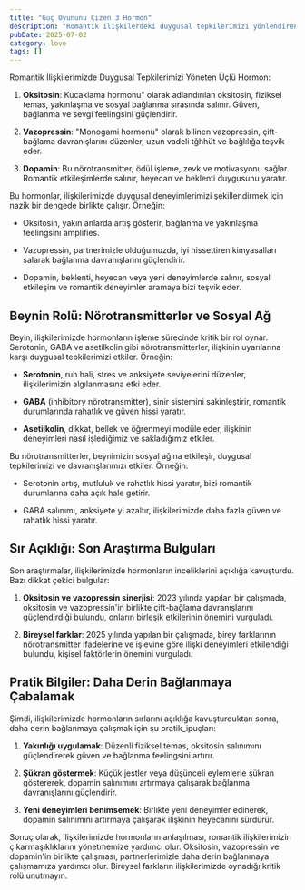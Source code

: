 ```yaml
---
title: "Güç Oyununu Çizen 3 Hormon"
description: "Romantik ilişkilerdeki duygusal tepkilerimizi yönlendiren üç hormonlu trio ile tanışın."
pubDate: 2025-07-02
category: love
tags: []
---
```


Romantik İlişkilerimizde Duygusal Tepkilerimizi Yöneten Üçlü Hormon:

1. **Oksitosin**: Kucaklama hormonu" olarak adlandırılan oksitosin, fiziksel temas, yakınlaşma ve sosyal bağlanma sırasında salınır. Güven, bağlanma ve sevgi feelingsini güçlendirir.

2. **Vazopressin**: "Monogami hormonu" olarak bilinen vazopressin, çift-bağlama davranışlarını düzenler, uzun vadeli tğhhüt ve bağlılığa teşvik eder.

3. **Dopamin**: Bu nörotransmitter, ödül işleme, zevk ve motivasyonu sağlar. Romantik etkileşimlerde salınır, heyecan ve beklenti duygusunu yaratır.

Bu hormonlar, ilişkilerimizde duygusal deneyimlerimizi şekillendirmek için nazik bir dengede birlikte çalışır. Örneğin:

* Oksitosin, yakın anlarda artış gösterir, bağlanma ve yakınlaşma feelingsini amplifies.

* Vazopressin, partnerimizle olduğumuzda, iyi hissettiren kimyasalları salarak bağlanma davranışlarını güçlendirir.

* Dopamin, beklenti, heyecan veya yeni deneyimlerde salınır, sosyal etkileşim ve romantik deneyimler aramaya bizi teşvik eder.

## Beynin Rolü: Nörotransmitterler ve Sosyal Ağ

Beyin, ilişkilerimizde hormonların işleme sürecinde kritik bir rol oynar. Serotonin, GABA ve asetilkolin gibi nörotransmitterler, ilişkinin uyarılarına karşı duygusal tepkilerimizi etkiler. Örneğin:

* **Serotonin**, ruh hali, stres ve anksiyete seviyelerini düzenler, ilişkilerimizin algılanmasına etki eder.

* **GABA** (inhibitory nörotransmitter), sinir sistemini sakinleştirir, romantik durumlarında rahatlık ve güven hissi yaratır.

* **Asetilkolin**, dikkat, bellek ve öğrenmeyi modüle eder, ilişkinin deneyimleri nasıl işlediğimiz ve sakladığımız etkiler.

Bu nörotransmitterler, beynimizin sosyal ağına etkileşir, duygusal tepkilerimizi ve davranışlarımızı etkiler. Örneğin:

* Serotonin artış, mutluluk ve rahatlık hissi yaratır, bizi romantik durumlarına daha açık hale getirir.

* GABA salınımı, anksiyete yi azaltır, ilişkilerimizde daha fazla güven ve rahatlık hissi yaratır.

## Sır Açıklığı: Son Araştırma Bulguları

Son araştırmalar, ilişkilerimizde hormonların inceliklerini açıklığa kavuşturdu. Bazı dikkat çekici bulgular:

1. **Oksitosin ve vazopressin sinerjisi**: 2023 yılında yapılan bir çalışmada, oksitosin ve vazopressin'in birlikte çift-bağlama davranışlarını güçlendirdiği bulundu, onların birleşik etkilerinin önemini vurguladı.

3. **Bireysel farklar**: 2025 yılında yapılan bir çalışmada, birey farklarının nörotransmitter ifadelerine ve işlevine göre ilişki deneyimleri etkilendiği bulundu, kişisel faktörlerin önemini vurguladı.

## Pratik Bilgiler: Daha Derin Bağlanmaya Çabalamak

Şimdi, ilişkilerimizde hormonların sırlarını açıklığa kavuşturduktan sonra, daha derin bağlanmaya çalışmak için şu pratik_ipuçları:

1. **Yakınlığı uygulamak**: Düzenli fiziksel temas, oksitosin salınımını güçlendirerek güven ve bağlanma feelingsini artırır.

2. **Şükran göstermek**: Küçük jestler veya düşünceli eylemlerle şükran göstererek, dopamin salınımını artırmaya çalışarak bağlanma davranışlarını güçlendirir.

3. **Yeni deneyimleri benimsemek**: Birlikte yeni deneyimler edinerek, dopamin salınımını artırmaya çalışarak ilişkinin heyecanını sürdürür.

Sonuç olarak, ilişkilerimizde hormonların anlaşılması, romantik ilişkilerimizin çıkarmaşıklıklarını yönetmemize yardımcı olur. Oksitosin, vazopressin ve dopamin'in birlikte çalışması, partnerlerimizle daha derin bağlanmaya çalışmamıza yardımcı olur. Bireysel farkların ilişkilerimizde oynadığı kritik rolü unutmayın.
